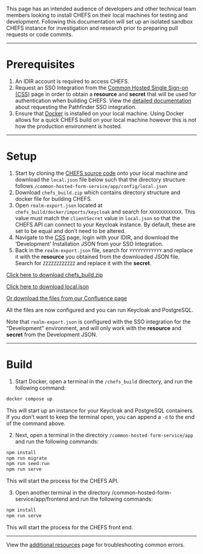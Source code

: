 This page has an intended audience of developers and other technical team members looking to install CHEFS on their local machines for testing and development. Following this documentation will set up an isolated sandbox CHEFS instance for investigation and research prior to preparing pull requests or code commits.

***

# Prerequisites

1. An IDIR account is required to access CHEFS. 
2. Request an SSO Integration from the [Common Hosted Single Sign-on (CSS)](https://bcgov.github.io/sso-requests) page in order to obtain a **resource** and **secret** that will be used for authentication when building CHEFS. View the [detailed documentation](https://github.com/wiki/spaces/CCP/pages/961675282) about requesting the Pathfinder SSO integration. 
3. Ensure that [Docker](https://www.docker.com/get-started/) is installed on your local machine. Using Docker allows for a quick CHEFS build on your local machine however this is not how the production environment is hosted.

***

# Setup

1. Start by cloning the [CHEFS source code](https://github.com/bcgov/common-hosted-form-service) onto your local machine and download the `local.json` file below such that the directory structure follows `/common-hosted-form-service/app/config/local.json` 
2. Download `chefs_build.zip` which contains directory structure and docker file for building CHEFS.
3. Open `realm-export.json`  located at `chefs_build/docker/imports/keycloak` and search for `XXXXXXXXXXXX`. This value must match the `clientSecret` value in `local.json`  so that the CHEFS API can connect to your Keycloak instance. By default, these are set to be equal and don’t need to be altered.
4. Navigate to the [CSS](https://bcgov.github.io/sso-requests) page, login with your IDIR, and download the ‘Development’ Installation JSON from your SSO Integration. 
5. Back in the `realm-export.json` file, search for `YYYYYYYYYYYY` and replace it with the **resource** you obtained from the downloaded JSON file. Search for `ZZZZZZZZZZZZ` and replace it with the **secret**.

[Click here to download chefs_build.zip](https://api.media.atlassian.com/file/dce82925-cfbd-4bac-8b22-b245dd188d2e/binary?client=5b2c3105-a87a-4395-a5fc-204b3ef786d8&collection=contentId-962166785&dl=true&max-age=2592000&token=eyJhbGciOiJIUzI1NiJ9.eyJpc3MiOiI1YjJjMzEwNS1hODdhLTQzOTUtYTVmYy0yMDRiM2VmNzg2ZDgiLCJhY2Nlc3MiOnsidXJuOmZpbGVzdG9yZTpjb2xsZWN0aW9uOmNvbnRlbnRJZC05NjIxNjY3ODUiOlsicmVhZCJdfSwiZXhwIjoxNjY3MjM2MzA4LCJuYmYiOjE2NjcyMzM0Mjh9.ddNwfWeUNfWXHAzJInEowpNqAAfZRhYCP3aFuDoxCmo)

[Click here to download local.json](https://api.media.atlassian.com/file/9f568054-0ec6-43c6-a88f-53d8c74036fa/binary?client=5b2c3105-a87a-4395-a5fc-204b3ef786d8&collection=contentId-962166785&dl=true&max-age=2592000&token=eyJhbGciOiJIUzI1NiJ9.eyJpc3MiOiI1YjJjMzEwNS1hODdhLTQzOTUtYTVmYy0yMDRiM2VmNzg2ZDgiLCJhY2Nlc3MiOnsidXJuOmZpbGVzdG9yZTpjb2xsZWN0aW9uOmNvbnRlbnRJZC05NjIxNjY3ODUiOlsicmVhZCJdfSwiZXhwIjoxNjY3MjM2MzA4LCJuYmYiOjE2NjcyMzM0Mjh9.ddNwfWeUNfWXHAzJInEowpNqAAfZRhYCP3aFuDoxCmo)

[Or download the files from our Confluence page](https://bcdevex.atlassian.net/wiki/spaces/CCP/pages/962166785/Local+CHEFS+Instance+Setup)

All the files are now configured and you can run Keycloak and PostgreSQL.

Note that `realm-export.json` is configured with the SSO integration for the “Development” environment, and will only work with the **resource** and **secret** from the Development JSON.

***

# Build

1. Start Docker, open a terminal in the `/chefs_build` directory, and run the following command:

```bash
docker compose up
```
This will start up an instance for your Keycloak and PostgreSQL containers. If you don’t want to keep the terminal open, you can append a `-d` to the end of the command above.

2. Next, open a terminal in the directory `/common-hosted-form-service/app` and run the following commands:
```bash
npm install
npm run migrate
npm run seed:run
npm run serve
```
This will start the process for the CHEFS API.

3. Open another terminal in the directory /common-hosted-form-service/app/frontend and run the following commands:
```bash
npm install
npm run serve
```
This will start the process for the CHEFS front end.

***

View the [additional resources](https://bcdevex.atlassian.net/wiki/spaces/CCP/pages/1002012675) page for troubleshooting common errors.